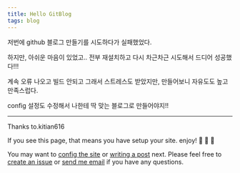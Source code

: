 ```yaml
---
title: Hello GitBlog
tags: blog
---
```

저번에 github 블로그 만들기를 시도하다가 실패했었다.

하지만, 아쉬운 마음이 있었고.. 전부 재설치하고 다시 차근차근 시도해서 드디어 성공했다!!!

계속 오류 나오고 빌드 안되고 그래서 스트레스도 받았지만, 만들어보니 자유도도 높고 만족스럽다.

config 설정도 수정해서 나한테 딱 맞는 블로그로 만들어야지!!

---

Thanks to.kitian616

If you see this page, that means you have setup your site. enjoy! :ghost: :ghost: :ghost:

You may want to [config the site](https://tianqi.name/jekyll-TeXt-theme/docs/en/configuration) or [writing a post](https://tianqi.name/jekyll-TeXt-theme/docs/en/writing-posts) next. Please feel free to [create an issue](https://github.com/kitian616/jekyll-TeXt-theme/issues) or [send me email](mailto:kitian616@outlook.com) if you have any questions.
